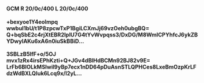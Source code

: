 #### GCM R 20/0c/400 L 20/0c/400
**+bexyoe1Y4eolmpq**<br/>**wwbuI1bU/t1P8zpcwTxP1BgiLCXmJj69vzOeh0ubgBQ=**<br/>**Q+bqSbE2c4rjXtEBR2lpIU7G4tYvWvpqss3/DxDG/M8WmICPYhfcJ6ykZBYDwyIAKu6xA6n0iuSkBBiD...**<br/><br/>
**3SBLzB5lfF+o/5OJ**<br/>**mvx1zRx4irsEPhKzti+Q+JGv4dBlHdBCMn92BJ82v9E=**<br/>**LrFb6BlOLkMSIwiI9yBp7ecx1nDD64pDuAsnSTLQPHCes8LxeBmOzpKrLFdzWdBXLQIuk6Lcq9x/I2yL...**